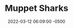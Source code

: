 ---
published: true
layout: post
title:  "Muppet Sharks"
excerpt: "Whoever is controlling those sharks is really committed to their character, wow"
date:   2022-03-12 06:09:00 -0500
categories: drew
tags: [inktober, animals, sharks, muppets, danger]
image:
  feature: muppetsharks.jpg
---